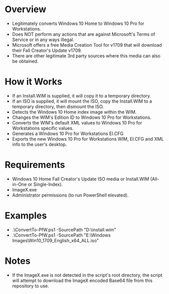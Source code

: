 # Overview
- Legitimately converts Windows 10 Home to Windows 10 Pro for Workstations.
- Does NOT perform any actions that are against Microsoft's Terms of Service or in any ways illegal.
- Microsoft offers a free Media Creation Tool for v1709 that will download their Fall Creator's Update v1709.
- There are other legitimate 3rd party sources where this media can also be obtained.

# How it Works
- If an Install.WIM is supplied, it will copy it to a temporary directory.
- If an ISO is supplied, it will mount the ISO, copy the Install.WIM to a temporary directory, then dismount the ISO.
- Detects the Windows 10 Home index image within the WIM.
- Changes the WIM's Edition ID to Windows 10 Pro for Workstations.
- Converts the WIM's default XML values to Windows 10 Pro for Workstations specific values.
- Generates a Windows 10 Pro for Workstations EI.CFG
- Exports the new Windows 10 Pro for Workstations WIM, EI.CFG and XML info to the user's desktop.

# Requirements
- Windows 10 Home Fall Creator's Update ISO media or Install.WIM (All-in-One or Single-Index).
- ImageX.exe
- Administrator permissions (to run PowerShell elevated).

# Examples
- .\ConvertTo-PfW.ps1 -SourcePath "D:\install.wim"
- .\ConvertTo-PfW.ps1 -SourcePath "E:\Windows Images\Win10_1709_English_x64_ALL.iso"

# Notes
- If the ImageX.exe is not detected in the script's root directory, the script will attempt to download the ImageX encoded Base64 file from this repository to use.
